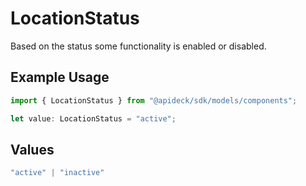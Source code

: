 # LocationStatus

Based on the status some functionality is enabled or disabled.

## Example Usage

```typescript
import { LocationStatus } from "@apideck/sdk/models/components";

let value: LocationStatus = "active";
```

## Values

```typescript
"active" | "inactive"
```